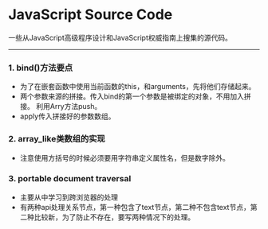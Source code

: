 # JavaScript Source Code

一些从JavaScript高级程序设计和JavaScript权威指南上搜集的源代码。

---

### 1. bind()方法要点
* 为了在嵌套函数中使用当前函数的this，和arguments，先将他们存储起来。
* 两个参数来源的拼接。传入bind的第一个参数是被绑定的对象，不用加入拼接。 利用Arry方法push。
* apply传入拼接好的参数数组。
 

### 2. array_like类数组的实现
* 注意使用方括号的时候必须要用字符串定义属性名，但是数字除外。

### 3. portable document traversal
* 主要从中学习到跨浏览器的处理
* 有两种api处理关系节点，第一种包含了text节点，第二种不包含text节点，第二种比较新，为了防止不存在，要写两种情况下的处理。
